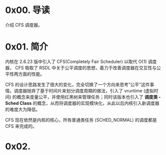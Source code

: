 # 0x00. 导读

介绍 CFS 调度器。

# 0x01. 简介

内核在 2.6.23 版中引入了 CFS(Completely Fair Scheduler) 以取代 O(1) 调度器， CFS 吸取了 RSDL 中关于公平调度的思想，着力于改善调度器在交互性与公平性两方面的性能。

CFS 的设计思路发生了很大的变化，完全切换了一个方向来思考“公平”这件事情。调度器抛弃了基于时间片来划分调度周期的做法，引入了 vruntime (虚拟时间) 的概念来度量公平，并使用红黑树来管理任务；同时该版本也引入了 **调度类 - Sched Class** 的概念，从而将调度器的实现模块化，从此以后内核引入新调度器的难度大为降低。

CFS 现在依然是内核的核心，所有普通类任务 (SCHED_NORMAL) 的调度都是 CFS 来完成的。

# 0x02.